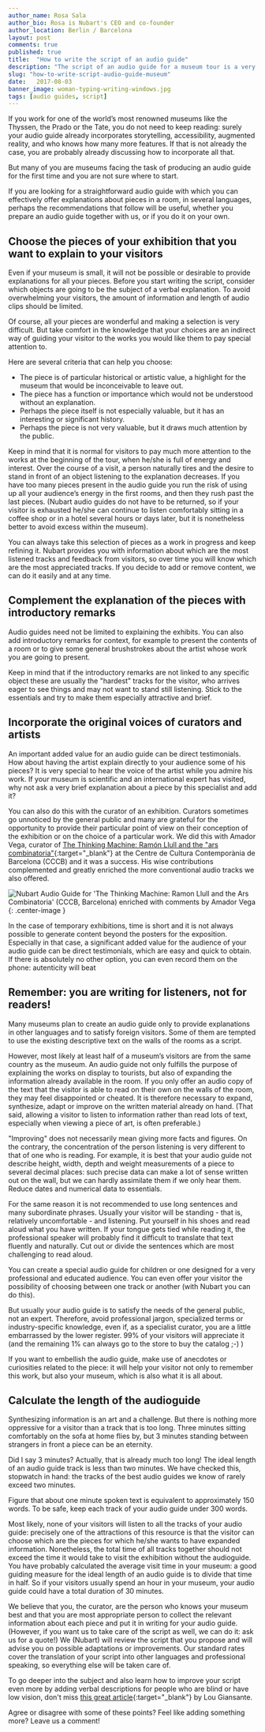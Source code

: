 ```yaml
---
author_name: Rosa Sala
author_bio: Rosa is Nubart's CEO and co-founder
author_location: Berlin / Barcelona
layout: post
comments: true
published: true
title:  "How to write the script of an audio guide"
description: "The script of an audio guide for a museum tour is a very special kind of texts and has its own rules. Here we provide some helpful tricks."
slug: "how-to-write-script-audio-guide-museum"
date:   2017-08-03
banner_image: woman-typing-writing-windows.jpg
tags: [audio guides, script]
---
```


If you work for one of the world’s most renowned museums like the Thyssen, the Prado or the Tate, you do not need to keep reading: surely your audio guide already incorporates storytelling, accessibility, augmented reality, and who knows how many more features. If that is not already the case, you are probably already discussing how to incorporate all that.

But many of you are museums facing the task of producing an audio guide for the first time and you are not sure where to start. 

If you are looking for a straightforward audio guide with which you can effectively offer explanations about pieces in a room, in several languages, perhaps the recommendations that follow will be useful, whether you prepare an audio guide together with us, or if you do it on your own.

<!--more-->

## Choose the pieces of your exhibition that you want to explain to your visitors
Even if your museum is small, it will not be possible or desirable to provide explanations for all your pieces. Before you start writing the script, consider which objects are going to be the subject of a verbal explanation. To avoid overwhelming your visitors, the amount of information and length of audio clips should be limited.

Of course, all your pieces are wonderful and making a selection is very difficult. But take comfort in the knowledge that your choices are an indirect way of guiding your visitor to the works you would like them to pay special attention to. 

Here are several criteria that can help you choose:

* The piece is of particular historical or artistic value, a highlight for the museum that would be inconceivable to leave out.
* The piece has a function or importance which would not be understood without an explanation.
* Perhaps the piece itself is not especially valuable, but it has an interesting or significant history.
* Perhaps the piece is not very valuable, but it draws much attention by the public.

Keep in mind that it is normal for visitors to pay much more attention to the works at the beginning of the tour, when he/she is full of energy and interest. Over the course of a visit, a person naturally tires and the desire to stand in front of an object listening to the explanation decreases. If you have too many pieces present in the audio guide you run the risk of using up all your audience’s energy in the first rooms, and then they rush past the last pieces. (Nubart audio guides do not have to be returned, so if your visitor is exhausted he/she can continue to listen comfortably sitting in a coffee shop or in a hotel several hours or days later, but it is nonetheless better to avoid excess within the museum).

You can always take this selection of pieces as a work in progress and keep refining it. Nubart provides you with information about which are the most listened tracks and feedback from visitors, so over time you will know which are the most appreciated tracks. If you decide to add or remove content, we can do it easily and at any time.

## Complement the explanation of the pieces with introductory remarks
Audio guides need not be limited to explaining the exhibits. You can also add introductory remarks for context, for example to present the contents of a room or to give some general brushstrokes about the artist whose work you are going to present. 

Keep in mind that if the introductory remarks are not linked to any specific object these are usually the "hardest" tracks for the visitor, who arrives eager to see things and may not want to stand still listening. Stick to the essentials and try to make them especially attractive and brief.

## Incorporate the original voices of curators and artists
An important added value for an audio guide can be direct testimonials. How about having the artist explain directly to your audience some of his pieces? It is very special to hear the voice of the artist while you admire his work. If your museum is scientific and an international expert has visited, why not ask a very brief explanation about a piece by this specialist and add it?

You can also do this with the curator of an exhibition. Curators sometimes go unnoticed by the general public and many are grateful for the opportunity to provide their particular point of view on their conception of the exhibition or on the choice of a particular work. We did this with Amador Vega, curator of [The Thinking Machine: Ramón Llull and the "ars combinatoria"](http://www.cccb.org/en/exhibitions/file/the-thinking-machine/223672){:target="_blank"} at the Centre de Cultura Contemporània de Barcelona (CCCB) and it was a success. His wise contributions complemented and greatly enriched the more conventional audio tracks we also offered.

![Nubart Audio Guide for 'The Thinking Machine: Ramon Llull and the Ars Combinatoria' (CCCB, Barcelona) enriched with comments by Amador Vega]({{site.baseurl}}/images/posts/audioguide-llull-cccb.jpg){: .center-image }

In the case of temporary exhibitions, time is short and it is not always possible to generate content beyond the posters for the exposition. Especially in that case, a significant added value for the audience of your audio guide can be direct testimonials, which are easy and quick to obtain. If there is absolutely no other option, you can even record them on the phone: autenticity will beat 


## Remember: you are writing for listeners, not for readers! 

Many museums plan to create an audio guide only to provide explanations in other languages ​​and to satisfy foreign visitors. Some of them are tempted to use the existing descriptive text on the walls of the rooms as a script. 

However, most likely at least half of a museum’s visitors are from the same country as the museum. An audio guide not only fulfills the purpose of explaining the works on display to tourists, but also of expanding the information already available in the room. If you only offer an audio copy of the text that the visitor is able to read on their own on the walls of the room, they may feel disappointed or cheated. It is therefore necessary to expand, synthesize, adapt or improve on the written material already on hand. (That said, allowing a visitor to listen to information rather than read lots of text, especially when viewing a piece of art, is often preferable.)

"Improving" does not necessarily mean giving more facts and figures. On the contrary, the concentration of the person listening is very different to that of one who is reading. 
For example, it is best that your audio guide not describe height, width, depth and weight measurements of a piece to several decimal places: such precise data can make a lot of sense written out on the wall, but we can hardly assimilate them if we only hear them. Reduce dates and numerical data to essentials.

For the same reason it is not recommended to use long sentences and many subordinate phrases. Usually your visitor will be standing - that is, relatively uncomfortable - and listening. Put yourself in his shoes and read aloud what you have written. If your tongue gets tied while reading it, the professional speaker will probably find it difficult to translate that text fluently and naturally. Cut out or divide the sentences which are most challenging to read aloud.

You can create a special audio guide for children or one designed for a very professional and educated audience. You can even offer your visitor the possibility of choosing between one track or another (with Nubart you can do this). 

But usually your audio guide is to satisfy the needs of the general public, not an expert. Therefore, avoid professional jargon, specialized terms or industry-specific knowledge, even if, as a specialist curator, you are a little embarrassed by the lower register. 99% of your visitors will appreciate it (and the remaining 1% can always go to the store to buy the catalog ;-) )

If you want to embellish the audio guide, make use of anecdotes or curiosities related to the piece: it will help your visitor not only to remember this work, but also your museum, which is also what it is all about.

## Calculate the length of the audioguide
Synthesizing information is an art and a challenge. But there is nothing more oppressive for a visitor than a track that is too long. Three minutes sitting comfortably on the sofa at home flies by, but 3 minutes standing between strangers in front a piece can be an eternity.

Did I say 3 minutes? Actually, that is already much too long! The ideal length of an audio guide track is less than two minutes. We have checked this, stopwatch in hand: the tracks of the best audio guides we know of rarely exceed two minutes.

Figure that about one minute spoken text is equivalent to approximately 150 words. To be safe, keep each track of your audio guide under 300 words.

Most likely, none of your visitors will listen to all the tracks of your audio guide: precisely one of the attractions of this resource is that the visitor can choose which are the pieces for which he/she wants to have expanded information. Nonetheless, the total time of all tracks together should not exceed the time it would take to visit the exhibition without the audioguide. You have probably calculated the average visit time in your museum: a good guiding measure for the ideal length of an audio guide is to divide that time in half. So if your visitors usually spend an hour in your museum, your audio guide could have a total duration of 30 minutes.

We believe that you, the curator, are the person who knows your museum best and that you are most appropriate person to collect the relevant information about each piece and put it in writing for your audio guide. (However, if you want us to take care of the script as well, we can do it: ask us for a quote!) We (Nubart) will review the script that you propose and will advise you on possible adaptations or improvements. Our standard rates cover the translation of your script into other languages and professional speaking, so everything else will be taken care of.

To go deeper into the subject and also learn how to improve your script even more by adding verbal descriptions for people who are blind or have low vision, don't miss [this great article](http://www.artbeyondsight.org/mei/verbal-description-training/writing-verbal-description-for-audio-guides/){:target="_blank"} by Lou Giansante.

Agree or disagree with some of these points? Feel like adding something more? Leave us a comment!


